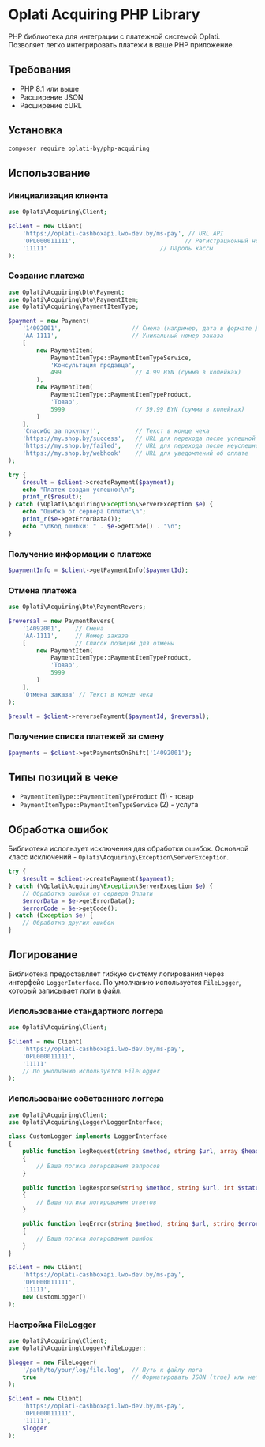 # Oplati Acquiring PHP Library

PHP библиотека для интеграции с платежной системой Oplati. Позволяет легко интегрировать платежи в ваше PHP приложение.

## Требования

- PHP 8.1 или выше
- Расширение JSON
- Расширение cURL

## Установка

```bash
composer require oplati-by/php-acquiring
```

## Использование

### Инициализация клиента

```php
use Oplati\Acquiring\Client;

$client = new Client(
    'https://oplati-cashboxapi.lwo-dev.by/ms-pay', // URL API
    'OPL000011111',                               // Регистрационный номер кассы
    '11111'                                // Пароль кассы
);
```

### Создание платежа

```php
use Oplati\Acquiring\Dto\Payment;
use Oplati\Acquiring\Dto\PaymentItem;
use Oplati\Acquiring\PaymentItemType;

$payment = new Payment(
    '14092001',                    // Смена (например, дата в формате ДДММГГГГ)
    'AA-1111',                     // Уникальный номер заказа
    [
        new PaymentItem(
            PaymentItemType::PaymentItemTypeService,
            'Консультация продавца',
            499                     // 4.99 BYN (сумма в копейках)
        ),
        new PaymentItem(
            PaymentItemType::PaymentItemTypeProduct,
            'Товар',
            5999                    // 59.99 BYN (сумма в копейках)
        )
    ],
    'Спасибо за покупку!',          // Текст в конце чека
    'https://my.shop.by/success',   // URL для перехода после успешной оплаты
    'https://my.shop.by/failed',    // URL для перехода после неуспешной оплаты
    'https://my.shop.by/webhook'    // URL для уведомлений об оплате
);

try {
    $result = $client->createPayment($payment);
    echo "Платеж создан успешно:\n";
    print_r($result);
} catch (\Oplati\Acquiring\Exception\ServerException $e) {
    echo "Ошибка от сервера Оплати:\n";
    print_r($e->getErrorData());
    echo "\nКод ошибки: " . $e->getCode() . "\n";
}
```

### Получение информации о платеже

```php
$paymentInfo = $client->getPaymentInfo($paymentId);
```

### Отмена платежа

```php
use Oplati\Acquiring\Dto\PaymentRevers;

$reversal = new PaymentRevers(
    '14092001',    // Смена
    'AA-1111',     // Номер заказа
    [              // Список позиций для отмены
        new PaymentItem(
            PaymentItemType::PaymentItemTypeProduct,
            'Товар',
            5999
        )
    ],
    'Отмена заказа' // Текст в конце чека
);

$result = $client->reversePayment($paymentId, $reversal);
```

### Получение списка платежей за смену

```php
$payments = $client->getPaymentsOnShift('14092001');
```

## Типы позиций в чеке

- `PaymentItemType::PaymentItemTypeProduct` (1) - товар
- `PaymentItemType::PaymentItemTypeService` (2) - услуга

## Обработка ошибок

Библиотека использует исключения для обработки ошибок. Основной класс исключений - `Oplati\Acquiring\Exception\ServerException`.

```php
try {
    $result = $client->createPayment($payment);
} catch (\Oplati\Acquiring\Exception\ServerException $e) {
    // Обработка ошибки от сервера Оплати
    $errorData = $e->getErrorData();
    $errorCode = $e->getCode();
} catch (Exception $e) {
    // Обработка других ошибок
}
```

## Логирование

Библиотека предоставляет гибкую систему логирования через интерфейс `LoggerInterface`. По умолчанию используется `FileLogger`, который записывает логи в файл.

### Использование стандартного логгера

```php
use Oplati\Acquiring\Client;

$client = new Client(
    'https://oplati-cashboxapi.lwo-dev.by/ms-pay',
    'OPL000011111',
    '11111'
    // По умолчанию используется FileLogger
);
```

### Использование собственного логгера

```php
use Oplati\Acquiring\Client;
use Oplati\Acquiring\Logger\LoggerInterface;

class CustomLogger implements LoggerInterface
{
    public function logRequest(string $method, string $url, array $headers, ?array $body = null): void
    {
        // Ваша логика логирования запросов
    }

    public function logResponse(string $method, string $url, int $statusCode, ?array $body = null): void
    {
        // Ваша логика логирования ответов
    }

    public function logError(string $method, string $url, string $error, int $code): void
    {
        // Ваша логика логирования ошибок
    }
}

$client = new Client(
    'https://oplati-cashboxapi.lwo-dev.by/ms-pay',
    'OPL000011111',
    '11111',
    new CustomLogger()
);
```

### Настройка FileLogger

```php
use Oplati\Acquiring\Client;
use Oplati\Acquiring\Logger\FileLogger;

$logger = new FileLogger(
    '/path/to/your/log/file.log',  // Путь к файлу лога
    true                           // Форматировать JSON (true) или нет (false)
);

$client = new Client(
    'https://oplati-cashboxapi.lwo-dev.by/ms-pay',
    'OPL000011111',
    '11111',
    $logger
);
```